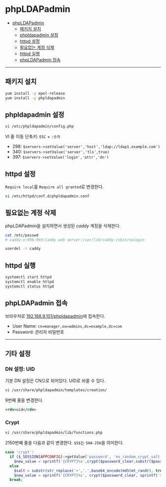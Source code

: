 # phpLDAPadmin

- [phpLDAPadmin](#phpldapadmin)
  - [패키지 설치](#%ed%8c%a8%ed%82%a4%ec%a7%80-%ec%84%a4%ec%b9%98)
  - [phpldapadmin 설정](#phpldapadmin-%ec%84%a4%ec%a0%95)
  - [httpd 설정](#httpd-%ec%84%a4%ec%a0%95)
  - [필요없는 계정 삭제](#%ed%95%84%ec%9a%94%ec%97%86%eb%8a%94-%ea%b3%84%ec%a0%95-%ec%82%ad%ec%a0%9c)
  - [httpd 실행](#httpd-%ec%8b%a4%ed%96%89)
  - [phpLDAPadmin 접속](#phpldapadmin-%ec%a0%91%ec%86%8d)

---

## 패키지 설치

```bash
yum install -y epel-release
yum install -y phpldapadmin
```

## phpldapadmin 설정

```bash
vi /etc/phpldapadmin/config.php
```

VI 줄 이동 단축키: `ESC` + `:숫자`

- 298: `$servers->setValue('server','host','ldap://ldap1.example.com')`
- 340: `$servers->setValue('server','tls',true)`
- 397: `$servers->setValue('login','attr','dn')`

## httpd 설정

`Require local`를 `Require all granted`로 변경한다.

```bash
vi /etc/httpd/conf.d/phpldapadmin.conf
```

## 필요없는 계정 삭제

phpLDAPadmin을 설치하면서 생성된 *caddy* 계정을 삭제한다.

```bash
cat /etc/passwd
# caddy:x:996:993:Caddy web server:/var/lib/caddy:/sbin/nologin
```

```bash
userdel -r caddy
```

## httpd 실행

```bash
systemctl start httpd
systemctl enable httpd
systemctl status httpd
```

## phpLDAPadmin 접속

브라우저로 [192.168.9.101/phpldapadmin](http://192.168.9.101/phpldapadmin)에 접속한다.

- User Name: `cn=manager,ou=admins,dc=example,dc=com`
- Password: 관리자 비밀번호

---

## 기타 설정

### DN 설정: UID

기본 DN 설정은 CN으로 되어있다. UID로 바꿀 수 있다.

```bash
vi /usr/share/phpldapadmin/templates/creation/
```

9번째 줄을 변경한다.

```xml
<rdn>uid</rdn>
```

### Crypt

```bash
vi /usr/share/phpldapadmin/lib/functions.php
```

2150번째 줄을 다음과 같이 변경한다. `$5$`는 `SHA-256`을 의미한다.

```php
case 'crypt':
  if ($_SESSION[APPCONFIG]->getValue('password', 'no_random_crypt_salt'))
    $new_value = sprintf('{CRYPT}%s',crypt($password_clear,substr($password_clear,0,2)));
  else
    $salt = substr(str_replace('+','.',base64_encode(md5(mt_rand(), true))),0,16);
    $new_value = sprintf('{CRYPT}%s', crypt($password_clear, sprintf('$5$%s$', $salt)));
  break;
```


